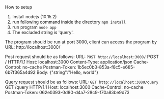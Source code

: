 How to setup
1. Install nodejs (10.15.2)
2. run following command inside the directory
  `npm install`
3. run program
  `node app`
4. The excluded string is 'query'.

The program should be run at port 3000, client can access the program by
URL: http://localhost:3000/ 

Post request should be as follows:
URL: `POST http://localhost:3000/`
POST / HTTP/1.1
Host: localhost:3000
Content-Type: application/json
Cache-Control: no-cache
Postman-Token: 1b5ec0b3-853a-f8c5-e685-6b7f365a4d92
Body:
{"string":"Hello, world"}

Query request should be as follows:
URL: `GET http://localhost:3000/query`
GET /query HTTP/1.1
Host: localhost:3000
Cache-Control: no-cache
Postman-Token: 062e0393-0d80-d4a7-28c9-f70a83be9d73
